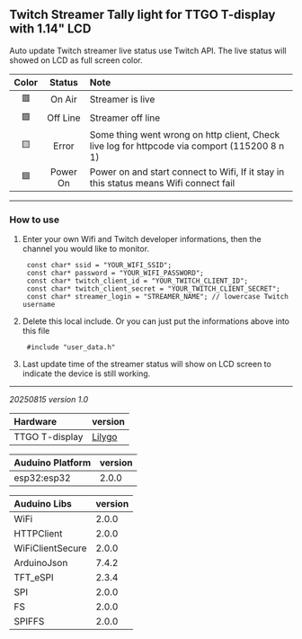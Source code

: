 ## Twitch Streamer Tally light for TTGO T-display with 1.14" LCD

Auto update Twitch streamer live status use Twitch API. The live status will showed on LCD as full screen color.

|Color|Status|Note|
|:--:|:--:|:--|
|🟥|On Air|Streamer is live|
|🟩|Off Line|Streamer off line|
|🟨|Error|Some thing went wrong on http client, Check live log for httpcode via comport (115200 8 n 1)|
|🟦|Power On|Power on and start connect to Wifi, If it stay in this status means Wifi connect fail|

---
### How to use
1. Enter your own Wifi and Twitch developer informations, then the channel you would like to monitor.

        const char* ssid = "YOUR_WIFI_SSID";
        const char* password = "YOUR_WIFI_PASSWORD";
        const char* twitch_client_id = "YOUR_TWITCH_CLIENT_ID";
        const char* twitch_client_secret = "YOUR_TWITCH_CLIENT_SECRET";
        const char* streamer_login = "STREAMER_NAME"; // lowercase Twitch username

2. Delete this local include. Or you can just put the informations above into this file
  
        #include "user_data.h"

3. Last update time of the streamer status will show on LCD screen to indicate the device is still working.

---

*20250815 version 1.0*

|Hardware|version
|:--|:--|
|TTGO T-display|[Lilygo](https://lilygo.cc/products/lilygo%C2%AE-ttgo-t-display-1-14-inch-lcd-esp32-control-board)|

|Auduino Platform|version|
|:--|:--|
|esp32:esp32|2.0.0|

|Auduino Libs|version|
|:--|:--|
|WiFi             |2.0.0|
|HTTPClient       |2.0.0|
|WiFiClientSecure |2.0.0|
|ArduinoJson      |7.4.2|
|TFT_eSPI         |2.3.4|
|SPI              |2.0.0|
|FS               |2.0.0|
|SPIFFS           |2.0.0|
